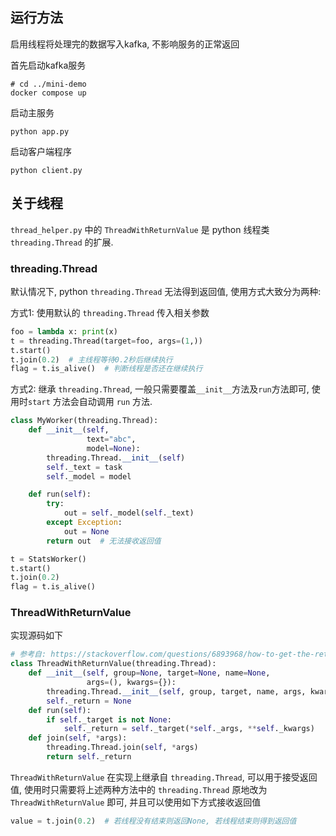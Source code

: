 ## 运行方法

启用线程将处理完的数据写入kafka, 不影响服务的正常返回

首先启动kafka服务
```
# cd ../mini-demo
docker compose up
```

启动主服务
```
python app.py
```

启动客户端程序
```
python client.py
```

## 关于线程

`thread_helper.py` 中的 `ThreadWithReturnValue` 是 python 线程类 `threading.Thread` 的扩展.

### threading.Thread

默认情况下, python `threading.Thread` 无法得到返回值, 使用方式大致分为两种:

方式1: 使用默认的 `threading.Thread` 传入相关参数

```python
foo = lambda x: print(x)
t = threading.Thread(target=foo, args=(1,))
t.start()
t.join(0.2)  # 主线程等待0.2秒后继续执行
flag = t.is_alive()  # 判断线程是否还在继续执行
```

方式2: 继承 `threading.Thread`, 一般只需要覆盖`__init__`方法及`run`方法即可, 使用时`start` 方法会自动调用 `run` 方法.
```python
class MyWorker(threading.Thread):
    def __init__(self,
                 text="abc",
                 model=None):
        threading.Thread.__init__(self)
        self._text = task
        self._model = model

    def run(self):
        try:
            out = self._model(self._text)
        except Exception:
            out = None
        return out  # 无法接收返回值

t = StatsWorker()
t.start()
t.join(0.2)
flag = t.is_alive()
```


### ThreadWithReturnValue

实现源码如下
```python
# 参考自: https://stackoverflow.com/questions/6893968/how-to-get-the-return-value-from-a-thread-in-python
class ThreadWithReturnValue(threading.Thread):
    def __init__(self, group=None, target=None, name=None,
                 args=(), kwargs={}):
        threading.Thread.__init__(self, group, target, name, args, kwargs)
        self._return = None
    def run(self):
        if self._target is not None:
            self._return = self._target(*self._args, **self._kwargs)
    def join(self, *args):
        threading.Thread.join(self, *args)
        return self._return
```

`ThreadWithReturnValue` 在实现上继承自 `threading.Thread`, 可以用于接受返回值, 使用时只需要将上述两种方法中的 `threading.Thread` 原地改为 `ThreadWithReturnValue` 即可, 并且可以使用如下方式接收返回值

```python
value = t.join(0.2)  # 若线程没有结束则返回None, 若线程结束则得到返回值
```
